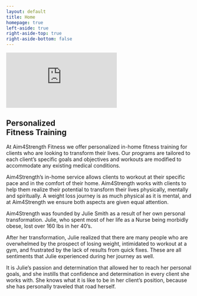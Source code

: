 ```yaml
---
layout: default
title: Home
homepage: true
left-aside: true
right-aside-top: true
right-aside-bottom: false
---
```

<div class='embed-container'><iframe src='https://www.youtube.com/embed/1r54FM41ptc?rel=0&amp;showinfo=0' frameborder='0' allowfullscreen></iframe></div>

## Personalized <br> Fitness Training

At Aim4Strength Fitness we offer personalized in-home fitness training for clients who are looking to transform their lives. Our programs are tailored to each client’s specific goals and objectives and workouts are modified to accommodate any existing medical conditions.

Aim4Strength’s in-home service allows clients to workout at their specific pace and in the comfort of their home. Aim4Strength works with clients to help them realize their potential to transform their lives physically, mentally and spiritually. A weight loss journey is as much physical as it is mental, and at Aim4Strength we ensure both aspects are given equal attention.

Aim4Strength was founded by Julie Smith as a result of her own personal transformation. Julie, who spent most of her life as a Nurse being morbidly obese, lost over 160 lbs in her 40’s.

After her transformation, Julie realized that there are many people who are overwhelmed by the prospect of losing weight, intimidated to workout at a gym, and frustrated by the lack of results from quick fixes. These are all sentiments that Julie experienced during her journey as well.

It is Julie’s passion and determination that allowed her to reach her personal goals, and she instills that confidence and determination in every client she works with. She knows what it is like to be in her client’s position, because she has personally traveled that road herself.

